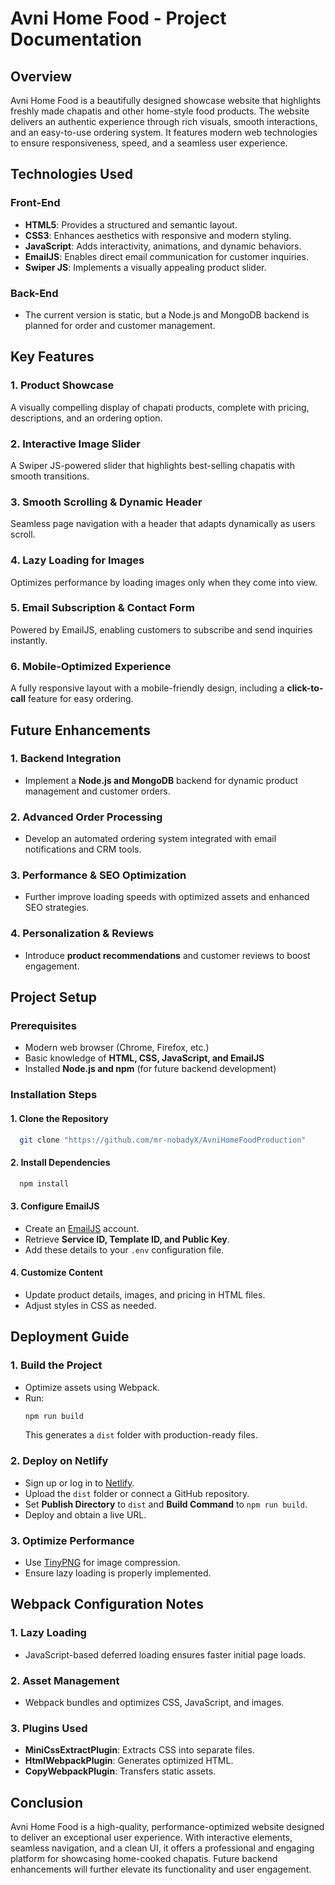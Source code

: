 # **Avni Home Food - Project Documentation**

## **Overview**

Avni Home Food is a beautifully designed showcase website that highlights freshly made chapatis and other home-style food products. The website delivers an authentic experience through rich visuals, smooth interactions, and an easy-to-use ordering system. It features modern web technologies to ensure responsiveness, speed, and a seamless user experience.

## **Technologies Used**

### **Front-End**

- **HTML5**: Provides a structured and semantic layout.
- **CSS3**: Enhances aesthetics with responsive and modern styling.
- **JavaScript**: Adds interactivity, animations, and dynamic behaviors.
- **EmailJS**: Enables direct email communication for customer inquiries.
- **Swiper JS**: Implements a visually appealing product slider.

### **Back-End**

- The current version is static, but a Node.js and MongoDB backend is planned for order and customer management.

## **Key Features**

### **1. Product Showcase**

A visually compelling display of chapati products, complete with pricing, descriptions, and an ordering option.

### **2. Interactive Image Slider**

A Swiper JS-powered slider that highlights best-selling chapatis with smooth transitions.

### **3. Smooth Scrolling & Dynamic Header**

Seamless page navigation with a header that adapts dynamically as users scroll.

### **4. Lazy Loading for Images**

Optimizes performance by loading images only when they come into view.

### **5. Email Subscription & Contact Form**

Powered by EmailJS, enabling customers to subscribe and send inquiries instantly.

### **6. Mobile-Optimized Experience**

A fully responsive layout with a mobile-friendly design, including a **click-to-call** feature for easy ordering.

## **Future Enhancements**

### **1. Backend Integration**

- Implement a **Node.js and MongoDB** backend for dynamic product management and customer orders.

### **2. Advanced Order Processing**

- Develop an automated ordering system integrated with email notifications and CRM tools.

### **3. Performance & SEO Optimization**

- Further improve loading speeds with optimized assets and enhanced SEO strategies.

### **4. Personalization & Reviews**

- Introduce **product recommendations** and customer reviews to boost engagement.

## **Project Setup**

### **Prerequisites**

- Modern web browser (Chrome, Firefox, etc.)
- Basic knowledge of **HTML, CSS, JavaScript, and EmailJS**
- Installed **Node.js and npm** (for future backend development)

### **Installation Steps**

#### **1. Clone the Repository**

```bash
  git clone "https://github.com/mr-nobadyX/AvniHomeFoodProduction"
```

#### **2. Install Dependencies**

```bash
  npm install
```

#### **3. Configure EmailJS**

- Create an [EmailJS](https://www.emailjs.com) account.
- Retrieve **Service ID, Template ID, and Public Key**.
- Add these details to your `.env` configuration file.

#### **4. Customize Content**

- Update product details, images, and pricing in HTML files.
- Adjust styles in CSS as needed.

## **Deployment Guide**

### **1. Build the Project**

- Optimize assets using Webpack.
- Run:
  ```bash
  npm run build
  ```
  This generates a `dist` folder with production-ready files.

### **2. Deploy on Netlify**

- Sign up or log in to [Netlify](https://www.netlify.com).
- Upload the `dist` folder or connect a GitHub repository.
- Set **Publish Directory** to `dist` and **Build Command** to `npm run build`.
- Deploy and obtain a live URL.

### **3. Optimize Performance**

- Use [TinyPNG](https://tinypng.com) for image compression.
- Ensure lazy loading is properly implemented.

## **Webpack Configuration Notes**

### **1. Lazy Loading**

- JavaScript-based deferred loading ensures faster initial page loads.

### **2. Asset Management**

- Webpack bundles and optimizes CSS, JavaScript, and images.

### **3. Plugins Used**

- **MiniCssExtractPlugin**: Extracts CSS into separate files.
- **HtmlWebpackPlugin**: Generates optimized HTML.
- **CopyWebpackPlugin**: Transfers static assets.

## **Conclusion**

Avni Home Food is a high-quality, performance-optimized website designed to deliver an exceptional user experience. With interactive elements, seamless navigation, and a clean UI, it offers a professional and engaging platform for showcasing home-cooked chapatis. Future backend enhancements will further elevate its functionality and user engagement.
